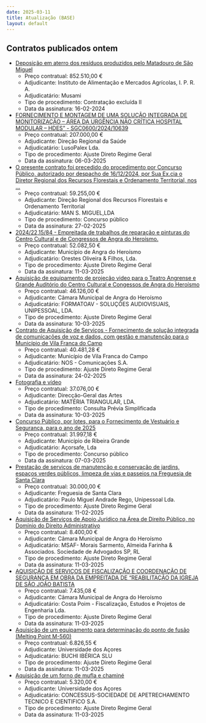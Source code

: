 ```yaml
---
date: 2025-03-11
title: Atualização (BASE)
layout: default
---
```

## Contratos publicados ontem

* [Deposição em aterro dos resíduos produzidos pelo Matadouro de São Miguel](https://www.base.gov.pt/Base4/pt/detalhe/?type=contratos&id=11275330)
  * Preço contratual: 852.510,00 €
  * Adjudicante: Instituto de Alimentação e Mercados Agrícolas, I. P. R. A.
  * Adjudicatário: 	 Musami
  * Tipo de procedimento: Contratação excluída II
  * Data da assinatura: 16-02-2024
* [FORNECIMENTO E MONTAGEM DE UMA SOLUÇÃO INTEGRADA DE MONITORIZAÇÃO – ÁREA DA URGÊNCIA NÃO CRÍTICA HOSPITAL MODULAR – HDES” - SGC0600/2024/10639](https://www.base.gov.pt/Base4/pt/detalhe/?type=contratos&id=11276142)
  * Preço contratual: 207.000,00 €
  * Adjudicante: Direção Regional da Saúde
  * Adjudicatário: LusoPalex Lda.
  * Tipo de procedimento: Ajuste Direto Regime Geral
  * Data da assinatura: 06-03-2025
* [O presente contrato foi precedido do procedimento por Concurso Público, autorizado por despacho de 16/12/2024, por Sua Ex.cia o Diretor Regional dos Recursos Florestais e Ordenamento Territorial, nos ...](https://www.base.gov.pt/Base4/pt/detalhe/?type=contratos&id=11276329)
  * Preço contratual: 59.255,00 €
  * Adjudicante: Direção Regional dos Recursos Florestais e Ordenamento Territorial
  * Adjudicatário: MAN S. MIGUEL,LDA
  * Tipo de procedimento: Concurso público
  * Data da assinatura: 27-02-2025
* [2024/22,15/84 - Empreitada de trabalhos de reparação e pinturas do Centro Cultural e de Congressos de Angra do Heroísmo.](https://www.base.gov.pt/Base4/pt/detalhe/?type=contratos&id=11275590)
  * Preço contratual: 52.082,50 €
  * Adjudicante: Município de Angra do Heroísmo
  * Adjudicatário: Orestes Oliveira & Filhos, Lda.
  * Tipo de procedimento: Ajuste Direto Regime Geral
  * Data da assinatura: 11-03-2025
* [Aquisição de equipamento de projeção video para o Teatro Angrense e Grande Auditório do Centro Cultural e Congessos  de Angra do Heroísmo](https://www.base.gov.pt/Base4/pt/detalhe/?type=contratos&id=11274828)
  * Preço contratual: 46.126,00 €
  * Adjudicante: Câmara Municipal de Angra do Heroísmo
  * Adjudicatário: FORMATOAV - SOLUÇÕES AUDIOVISUAIS, UNIPESSOAL, LDA.
  * Tipo de procedimento: Ajuste Direto Regime Geral
  * Data da assinatura: 10-03-2025
* [Contrato de Aquisição de Serviços - Fornecimento de solução integrada de comunicações de voz e dados, com gestão e manutenção para o Município de Vila Franca do Camp](https://www.base.gov.pt/Base4/pt/detalhe/?type=contratos&id=11276276)
  * Preço contratual: 40.481,28 €
  * Adjudicante: Município de Vila Franca do Campo
  * Adjudicatário: NOS - Comunicações S.A.
  * Tipo de procedimento: Ajuste Direto Regime Geral
  * Data da assinatura: 24-02-2025
* [Fotografia e vídeo](https://www.base.gov.pt/Base4/pt/detalhe/?type=contratos&id=11274637)
  * Preço contratual: 37.076,00 €
  * Adjudicante: Direcção-Geral das Artes
  * Adjudicatário: MATÉRIA TRIANGULAR, LDA.
  * Tipo de procedimento: Consulta Prévia Simplificada
  * Data da assinatura: 10-03-2025
* [Concurso Público, por lotes, para o Fornecimento de Vestuário e Segurança, para o ano de 2025](https://www.base.gov.pt/Base4/pt/detalhe/?type=contratos&id=11275608)
  * Preço contratual: 31.997,18 €
  * Adjudicante: Município de Ribeira Grande
  * Adjudicatário: Açorsafe, Lda
  * Tipo de procedimento: Concurso público
  * Data da assinatura: 07-03-2025
* [Prestação de serviços de manutenção e conservação de jardins, espaços verdes públicos, limpeza de vias e passeios na Freguesia de Santa Clara](https://www.base.gov.pt/Base4/pt/detalhe/?type=contratos&id=11275588)
  * Preço contratual: 30.000,00 €
  * Adjudicante: Freguesia de Santa Clara
  * Adjudicatário: Paulo Miguel Andrade Rego, Unipessoal Lda.
  * Tipo de procedimento: Ajuste Direto Regime Geral
  * Data da assinatura: 11-02-2025
* [Aquisição de Serviços de Apoio Jurídico na Área de Direito Público, no Domínio do Direito Administrativo](https://www.base.gov.pt/Base4/pt/detalhe/?type=contratos&id=11276649)
  * Preço contratual: 8.400,00 €
  * Adjudicante: Câmara Municipal de Angra do Heroísmo
  * Adjudicatário: MSAF- Morais Sarmento, Almeida Farinha & Associados. Sociedade de Advogados SP, RL
  * Tipo de procedimento: Ajuste Direto Regime Geral
  * Data da assinatura: 11-03-2025
* [AQUISIÇÃO DE SERVIÇOS DE FISCALIZAÇÃO E COORDENAÇÃO DE SEGURANÇA EM OBRA DA EMPREITADA DE “REABILITAÇÃO DA IGREJA DE SÃO JOÃO BATISTA](https://www.base.gov.pt/Base4/pt/detalhe/?type=contratos&id=11275002)
  * Preço contratual: 7.435,08 €
  * Adjudicante: Câmara Municipal de Angra do Heroísmo
  * Adjudicatário: Costa Poim - Fiscalização, Estudos e Projetos de Engenharia Lda.
  * Tipo de procedimento: Ajuste Direto Regime Geral
  * Data da assinatura: 11-03-2025
* [Aquisição de um equipamento para determinação do ponto de fusão (Melting Point M-560)](https://www.base.gov.pt/Base4/pt/detalhe/?type=contratos&id=11275290)
  * Preço contratual: 6.826,55 €
  * Adjudicante: Universidade dos Açores
  * Adjudicatário: BUCHI IBÉRICA SLU
  * Tipo de procedimento: Ajuste Direto Regime Geral
  * Data da assinatura: 11-03-2025
* [Aquisição de um forno de mufla e chaminé](https://www.base.gov.pt/Base4/pt/detalhe/?type=contratos&id=11275602)
  * Preço contratual: 5.320,00 €
  * Adjudicante: Universidade dos Açores
  * Adjudicatário: CONCESSUS-SOCIEDADE DE APETRECHAMENTO TECNICO E CIENTIFICO S.A.
  * Tipo de procedimento: Ajuste Direto Regime Geral
  * Data da assinatura: 11-03-2025

